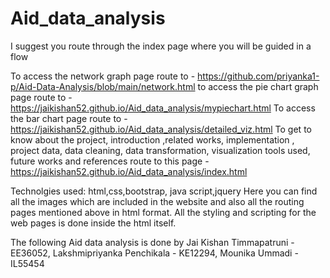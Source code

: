 # Aid_data_analysis 

I suggest you route through the index page where you will be guided in a flow

To access the network graph page route to - https://github.com/priyanka1-p/Aid-Data-Analysis/blob/main/network.html
to access the pie chart graph page route to - https://jaikishan52.github.io/Aid_data_analysis/mypiechart.html
To access the bar chart page route to - https://jaikishan52.github.io/Aid_data_analysis/detailed_viz.html
To get to know about the project, introduction ,related works, implementation , project data, data cleaning, data transformation, visualization tools used, future works and references  route to this page - https://jaikishan52.github.io/Aid_data_analysis/index.html

Technolgies used: html,css,bootstrap, java script,jquery
Here you can find all the images which are included in the website and also all the routing pages mentioned above in html format.
All the styling and scripting for the web pages is done inside the html itself.

The following Aid data analysis is done by 
Jai Kishan Timmapatruni - EE36052, 
Lakshmipriyanka Penchikala - KE12294, 
Mounika Ummadi - IL55454
